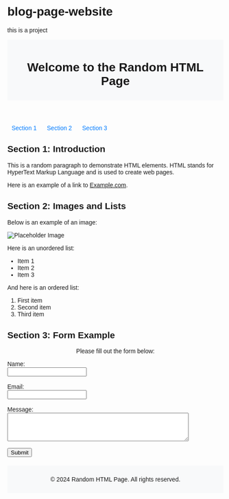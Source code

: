 # blog-page-website

this is a project

<!DOCTYPE html>
<html lang="en">
<head>
    <meta charset="UTF-8">
    <meta name="viewport" content="width=device-width, initial-scale=1.0">
    <title>Random HTML Page</title>
    <style>
        body {
            font-family: Arial, sans-serif;
            margin: 20px;
        }
        header, footer {
            background-color: #f8f9fa;
            padding: 10px;
            text-align: center;
        }
        nav {
            margin-bottom: 20px;
        }
        nav a {
            margin: 0 10px;
            text-decoration: none;
            color: #007bff;
        }
        section {
            margin-bottom: 20px;
        }
        img {
            max-width: 100%;
            height: auto;
        }
    </style>
</head>
<body>

<header>
    <h1>Welcome to the Random HTML Page</h1>
</header>

<nav>
    <a href="#section1">Section 1</a>
    <a href="#section2">Section 2</a>
    <a href="#section3">Section 3</a>
</nav>

<section id="section1">
    <h2>Section 1: Introduction</h2>
    <p>This is a random paragraph to demonstrate HTML elements. HTML stands for HyperText Markup Language and is used to create web pages.</p>
    <p>Here is an example of a link to <a href="https://www.example.com" target="_blank">Example.com</a>.</p>
</section>

<section id="section2">
    <h2>Section 2: Images and Lists</h2>
    <p>Below is an example of an image:</p>
    <img src="https://via.placeholder.com/600x400" alt="Placeholder Image">
    <p>Here is an unordered list:</p>
    <ul>
        <li>Item 1</li>
        <li>Item 2</li>
        <li>Item 3</li>
    </ul>
    <p>And here is an ordered list:</p>
    <ol>
        <li>First item</li>
        <li>Second item</li>
        <li>Third item</li>
    </ol>
</section>

<section id="section3">
    <h2>Section 3: Form Example</h2>
    <center><p>Please fill out the form below:</p></center>
    <form action="#" method="POST">
        <label for="name">Name:</label><br>
        <input type="text" id="name" name="name" required><br><br>
        <label for="email">Email:</label><br>
        <input type="email" id="email" name="email" required><br><br>
        <label for="message">Message:</label><br>
        <textarea id="message" name="message" rows="4" cols="50" required></textarea><br><br>
        <input type="submit" value="Submit">
    </form>
</section>

<footer>
    <p>&copy; 2024 Random HTML Page. All rights reserved.</p>
</footer>

</body>
</html>
